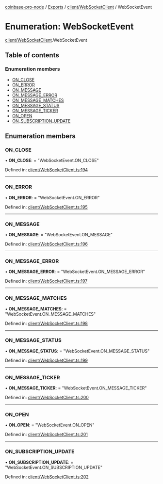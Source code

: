 [coinbase-pro-node](../README.md) / [Exports](../modules.md) / [client/WebSocketClient](../modules/client_websocketclient.md) / WebSocketEvent

# Enumeration: WebSocketEvent

[client/WebSocketClient](../modules/client_websocketclient.md).WebSocketEvent

## Table of contents

### Enumeration members

- [ON\_CLOSE](client_websocketclient.websocketevent.md#on_close)
- [ON\_ERROR](client_websocketclient.websocketevent.md#on_error)
- [ON\_MESSAGE](client_websocketclient.websocketevent.md#on_message)
- [ON\_MESSAGE\_ERROR](client_websocketclient.websocketevent.md#on_message_error)
- [ON\_MESSAGE\_MATCHES](client_websocketclient.websocketevent.md#on_message_matches)
- [ON\_MESSAGE\_STATUS](client_websocketclient.websocketevent.md#on_message_status)
- [ON\_MESSAGE\_TICKER](client_websocketclient.websocketevent.md#on_message_ticker)
- [ON\_OPEN](client_websocketclient.websocketevent.md#on_open)
- [ON\_SUBSCRIPTION\_UPDATE](client_websocketclient.websocketevent.md#on_subscription_update)

## Enumeration members

### ON\_CLOSE

• **ON\_CLOSE**: = "WebSocketEvent.ON\_CLOSE"

Defined in: [client/WebSocketClient.ts:194](https://github.com/bennycode/coinbase-pro-node/blob/004782e/src/client/WebSocketClient.ts#L194)

___

### ON\_ERROR

• **ON\_ERROR**: = "WebSocketEvent.ON\_ERROR"

Defined in: [client/WebSocketClient.ts:195](https://github.com/bennycode/coinbase-pro-node/blob/004782e/src/client/WebSocketClient.ts#L195)

___

### ON\_MESSAGE

• **ON\_MESSAGE**: = "WebSocketEvent.ON\_MESSAGE"

Defined in: [client/WebSocketClient.ts:196](https://github.com/bennycode/coinbase-pro-node/blob/004782e/src/client/WebSocketClient.ts#L196)

___

### ON\_MESSAGE\_ERROR

• **ON\_MESSAGE\_ERROR**: = "WebSocketEvent.ON\_MESSAGE\_ERROR"

Defined in: [client/WebSocketClient.ts:197](https://github.com/bennycode/coinbase-pro-node/blob/004782e/src/client/WebSocketClient.ts#L197)

___

### ON\_MESSAGE\_MATCHES

• **ON\_MESSAGE\_MATCHES**: = "WebSocketEvent.ON\_MESSAGE\_MATCHES"

Defined in: [client/WebSocketClient.ts:198](https://github.com/bennycode/coinbase-pro-node/blob/004782e/src/client/WebSocketClient.ts#L198)

___

### ON\_MESSAGE\_STATUS

• **ON\_MESSAGE\_STATUS**: = "WebSocketEvent.ON\_MESSAGE\_STATUS"

Defined in: [client/WebSocketClient.ts:199](https://github.com/bennycode/coinbase-pro-node/blob/004782e/src/client/WebSocketClient.ts#L199)

___

### ON\_MESSAGE\_TICKER

• **ON\_MESSAGE\_TICKER**: = "WebSocketEvent.ON\_MESSAGE\_TICKER"

Defined in: [client/WebSocketClient.ts:200](https://github.com/bennycode/coinbase-pro-node/blob/004782e/src/client/WebSocketClient.ts#L200)

___

### ON\_OPEN

• **ON\_OPEN**: = "WebSocketEvent.ON\_OPEN"

Defined in: [client/WebSocketClient.ts:201](https://github.com/bennycode/coinbase-pro-node/blob/004782e/src/client/WebSocketClient.ts#L201)

___

### ON\_SUBSCRIPTION\_UPDATE

• **ON\_SUBSCRIPTION\_UPDATE**: = "WebSocketEvent.ON\_SUBSCRIPTION\_UPDATE"

Defined in: [client/WebSocketClient.ts:202](https://github.com/bennycode/coinbase-pro-node/blob/004782e/src/client/WebSocketClient.ts#L202)
